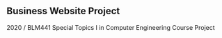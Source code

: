 
Business Website Project
---------------------
2020 / BLM441 Special Topics I in Computer Engineering Course Project

